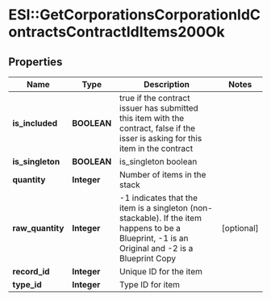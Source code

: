 # ESI::GetCorporationsCorporationIdContractsContractIdItems200Ok

## Properties
Name | Type | Description | Notes
------------ | ------------- | ------------- | -------------
**is_included** | **BOOLEAN** | true if the contract issuer has submitted this item with the contract, false if the isser is asking for this item in the contract | 
**is_singleton** | **BOOLEAN** | is_singleton boolean | 
**quantity** | **Integer** | Number of items in the stack | 
**raw_quantity** | **Integer** | -1 indicates that the item is a singleton (non-stackable). If the item happens to be a Blueprint, -1 is an Original and -2 is a Blueprint Copy | [optional] 
**record_id** | **Integer** | Unique ID for the item | 
**type_id** | **Integer** | Type ID for item | 

